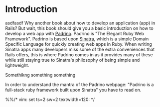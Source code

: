 # Introduction

asdfasdf
Why another book about how to develop an application (app) in Rails? But wait, this book should give you a basic
introduction on how to develop a web app with [Padrino](http://www.padrinorb.com/ "Padrino"). Padrino is "The Elegant Ruby
Web Framework". Padrino is based upon [Sinatra](http://www.sinatrarb.com/ "Sinatra"), which is a simple Domain
Specific Language for quickly creating web apps in Ruby. When writing Sinatra apps many developers miss some of the
extra conveniences that Rails offers, this is where Padrino comes in as it provides many of these while still staying
true to Sinatra's philosophy of being simple and lightweight.

Somethikng something something


In order to understand the mantra of the Padrino webpage:
"Padrino is a full-stack ruby framework built upon Sinatra" you have to read on.

%%/* vim: set ts=2 sw=2 textwidth=120: */
